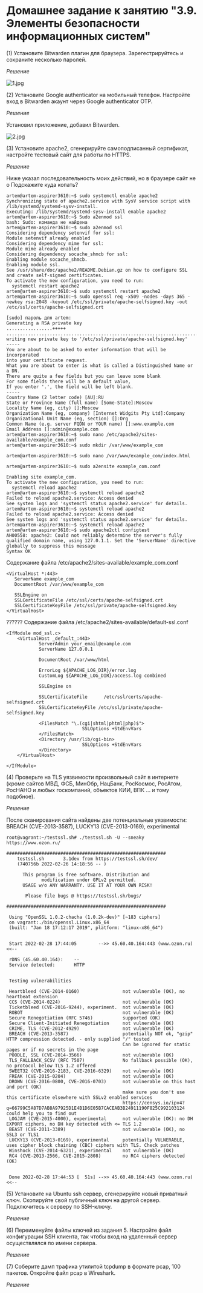 # Домашнее задание к занятию "3.9. Элементы безопасности информационных систем"

(1) Установите Bitwarden плагин для браузера. Зарегестрируйтесь и сохраните несколько паролей.

*Решение*

![1.jpg](./assets/1.jpg)

(2) Установите Google authenticator на мобильный телефон. Настройте вход в Bitwarden акаунт через Google authenticator OTP.

*Решение*

Установил приложение, добавил Bitwarden.

![2.jpg](./assets/2.jpg)

(3) Установите apache2, сгенерируйте самоподписанный сертификат, настройте тестовый сайт для работы по HTTPS.

*Решение*

Ниже указал последовательность моих действий, но в браузере сайт не о Подскажите куда копать?

```
artem@artem-aspirer3610:~$ sudo systemctl enable apache2
Synchronizing state of apache2.service with SysV service script with /lib/systemd/systemd-sysv-install.
Executing: /lib/systemd/systemd-sysv-install enable apache2
artem@artem-aspirer3610:~$ Sudo a2enmod ssl
bash: Sudo: команда не найдена
artem@artem-aspirer3610:~$ sudo a2enmod ssl
Considering dependency setenvif for ssl:
Module setenvif already enabled
Considering dependency mime for ssl:
Module mime already enabled
Considering dependency socache_shmcb for ssl:
Enabling module socache_shmcb.
Enabling module ssl.
See /usr/share/doc/apache2/README.Debian.gz on how to configure SSL and create self-signed certificates.
To activate the new configuration, you need to run:
  systemctl restart apache2
artem@artem-aspirer3610:~$ sudo systemctl restart apache2
artem@artem-aspirer3610:~$ sudo openssl req -x509 -nodes -days 365 -newkey rsa:2048 -keyout /etc/ssl/private/apache-selfsigned.key -out /etc/ssl/certs/apache-selfsigned.crt

[sudo] пароль для artem: 
Generating a RSA private key
.................+++++
...........................................................................+++++
writing new private key to '/etc/ssl/private/apache-selfsigned.key'
-----
You are about to be asked to enter information that will be incorporated
into your certificate request.
What you are about to enter is what is called a Distinguished Name or a DN.
There are quite a few fields but you can leave some blank
For some fields there will be a default value,
If you enter '.', the field will be left blank.
-----
Country Name (2 letter code) [AU]:RU
State or Province Name (full name) [Some-State]:Moscow
Locality Name (eg, city) []:Moscow
Organization Name (eg, company) [Internet Widgits Pty Ltd]:Company
Organizational Unit Name (eg, section) []:Org
Common Name (e.g. server FQDN or YOUR name) []:www.example.com
Email Address []:admin@example.com
artem@artem-aspirer3610:~$ sudo nano /etc/apache2/sites-available/example_com.conf                                                                    
artem@artem-aspirer3610:~$ sudo mkdir /var/www/example_com  

artem@artem-aspirer3610:~$ sudo nano /var/www/example_com/index.html

artem@artem-aspirer3610:~$ sudo a2ensite example_com.conf

Enabling site example_com.
To activate the new configuration, you need to run:
  systemctl reload apache2
artem@artem-aspirer3610:~$ systemctl reload apache2
Failed to reload apache2.service: Access denied
See system logs and 'systemctl status apache2.service' for details.
artem@artem-aspirer3610:~$ systemctl reload apache2
Failed to reload apache2.service: Access denied
See system logs and 'systemctl status apache2.service' for details.
artem@artem-aspirer3610:~$ systemctl reload apache2
artem@artem-aspirer3610:~$ sudo apache2ctl configtest
AH00558: apache2: Could not reliably determine the server's fully qualified domain name, using 127.0.1.1. Set the 'ServerName' directive globally to suppress this message
Syntax OK

```


Содержание файла /etc/apache2/sites-available/example_com.conf

```
<VirtualHost *:443>
   ServerName example_com
   DocumentRoot /var/www/example_com

   SSLEngine on
   SSLCertificateFile /etc/ssl/certs/apache-selfsigned.crt
   SSLCertificateKeyFile /etc/ssl/private/apache-selfsigned.key
</VirtualHost>
```

?????? Содержание файла /etc/apache2/sites-available/default-ssl.conf

```
<IfModule mod_ssl.c>
    <VirtualHost _default_:443>
            ServerAdmin your_email@example.com
            ServerName 127.0.0.1

            DocumentRoot /var/www/html

            ErrorLog ${APACHE_LOG_DIR}/error.log
            CustomLog ${APACHE_LOG_DIR}/access.log combined

            SSLEngine on

            SSLCertificateFile      /etc/ssl/certs/apache-selfsigned.crt
            SSLCertificateKeyFile /etc/ssl/private/apache-selfsigned.key

            <FilesMatch "\.(cgi|shtml|phtml|php)$">
                            SSLOptions +StdEnvVars
            </FilesMatch>
            <Directory /usr/lib/cgi-bin>
                            SSLOptions +StdEnvVars
            </Directory>
    </VirtualHost>

</IfModule>
```

(4) Проверьте на TLS уязвимости произвольный сайт в интернете (кроме сайтов МВД, ФСБ, МинОбр, НацБанк, РосКосмос, РосАтом, РосНАНО и любых госкомпаний, объектов КИИ, ВПК ... и тому подобное).

*Решение*

После сканирования сайта найдены две потенциальные уязвимости: BREACH (CVE-2013-3587), LUCKY13 (CVE-2013-0169), experimental

```
root@vagrant:~/testssl.sh# ./testssl.sh -U --sneaky https://www.ozon.ru/

###########################################################
    testssl.sh       3.1dev from https://testssl.sh/dev/
    (740756b 2022-02-26 14:18:56 -- )

      This program is free software. Distribution and
             modification under GPLv2 permitted.
      USAGE w/o ANY WARRANTY. USE IT AT YOUR OWN RISK!

       Please file bugs @ https://testssl.sh/bugs/

###########################################################

 Using "OpenSSL 1.0.2-chacha (1.0.2k-dev)" [~183 ciphers]
 on vagrant:./bin/openssl.Linux.x86_64
 (built: "Jan 18 17:12:17 2019", platform: "linux-x86_64")


 Start 2022-02-28 17:44:05        -->> 45.60.40.164:443 (www.ozon.ru) <<--

 rDNS (45.60.40.164):    --
 Service detected:       HTTP


 Testing vulnerabilities

 Heartbleed (CVE-2014-0160)                not vulnerable (OK), no heartbeat extension
 CCS (CVE-2014-0224)                       not vulnerable (OK)
 Ticketbleed (CVE-2016-9244), experiment.  not vulnerable (OK)
 ROBOT                                     not vulnerable (OK)
 Secure Renegotiation (RFC 5746)           supported (OK)
 Secure Client-Initiated Renegotiation     not vulnerable (OK)
 CRIME, TLS (CVE-2012-4929)                not vulnerable (OK)
 BREACH (CVE-2013-3587)                    potentially NOT ok, "gzip" HTTP compression detected. - only supplied "/" tested
                                           Can be ignored for static pages or if no secrets in the page
 POODLE, SSL (CVE-2014-3566)               not vulnerable (OK)
 TLS_FALLBACK_SCSV (RFC 7507)              No fallback possible (OK), no protocol below TLS 1.2 offered
 SWEET32 (CVE-2016-2183, CVE-2016-6329)    not vulnerable (OK)
 FREAK (CVE-2015-0204)                     not vulnerable (OK)
 DROWN (CVE-2016-0800, CVE-2016-0703)      not vulnerable on this host and port (OK)
                                           make sure you don't use this certificate elsewhere with SSLv2 enabled services
                                           https://censys.io/ipv4?q=66799C5A87D7AB8A97925D1E4B1D6E05B7CACEAB3B24911190F825C992103124 could help you to find out
 LOGJAM (CVE-2015-4000), experimental      not vulnerable (OK): no DH EXPORT ciphers, no DH key detected with <= TLS 1.2
 BEAST (CVE-2011-3389)                     not vulnerable (OK), no SSL3 or TLS1
 LUCKY13 (CVE-2013-0169), experimental     potentially VULNERABLE, uses cipher block chaining (CBC) ciphers with TLS. Check patches
 Winshock (CVE-2014-6321), experimental    not vulnerable (OK)
 RC4 (CVE-2013-2566, CVE-2015-2808)        no RC4 ciphers detected (OK)


 Done 2022-02-28 17:44:53 [  51s] -->> 45.60.40.164:443 (www.ozon.ru) <<--

```

(5) Установите на Ubuntu ssh сервер, сгенерируйте новый приватный ключ. Скопируйте свой публичный ключ на другой сервер. Подключитесь к серверу по SSH-ключу.

*Решение*

(6) Переименуйте файлы ключей из задания 5. Настройте файл конфигурации SSH клиента, так чтобы вход на удаленный сервер осуществлялся по имени сервера.

*Решение*

(7) Соберите дамп трафика утилитой tcpdump в формате pcap, 100 пакетов. Откройте файл pcap в Wireshark.

*Решение*
